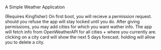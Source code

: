 A Simple Weather Application

(Requires Kingfisher)
On first boot, you will recieve a permission request. should you refuse the app will stay locked until you do.
After giving permissions, you may add cities for which you want wather info.
The app will fetch info from OpenWeatherAPI for all cities + where you currently are.
clicking on a city card will show the next 5 days forecast.
holding will allow you to delete a city.
